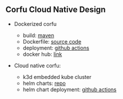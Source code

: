 ## Corfu Cloud Native Design

- Dockerized corfu
    - build: [maven](https://github.com/CorfuDB/CorfuDB/blob/0d8b8f41b312c5e95b474ba10334294ba927cee3/infrastructure/pom.xml#L24)
    - Dockerfile: [source code](https://github.com/CorfuDB/CorfuDB/blob/master/infrastructure/Dockerfile)
    - deployment: [github actions](https://github.com/CorfuDB/CorfuDB/blob/0d8b8f41b312c5e95b474ba10334294ba927cee3/.github/workflows/publish-corfu.yml#L49)
    - docker hub: [link](https://hub.docker.com/repository/docker/corfudb/corfu-server)

- Cloud native corfu:
    - k3d embedded kube cluster
    - helm charts: [repo](https://github.com/CorfuDB/corfudb-cloud/tree/master/cloud/infrastructure/corfu)
    - helm chart deployment: [github actions](https://github.com/CorfuDB/corfudb-cloud/blob/master/.github/workflows/run-corfu-cloud-deployment.yml)
    